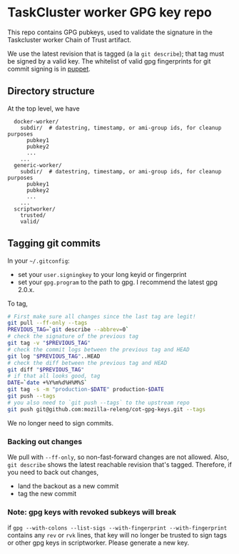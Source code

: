 # TaskCluster worker GPG key repo

This repo contains GPG pubkeys, used to validate the signature in the Taskcluster worker Chain of Trust artifact.

We use the latest revision that is tagged (a la `git describe`); that tag must be signed by a valid key.  The whitelist of valid gpg fingerprints for git commit signing is in [puppet](https://hg.mozilla.org/build/puppet/file/tip/modules/scriptworker/files/git_pubkeys).

## Directory structure

At the top level, we have

```
  docker-worker/
    subdir/  # datestring, timestamp, or ami-group ids, for cleanup purposes
      pubkey1
      pubkey2
      ...
    ...
  generic-worker/
    subdir/  # datestring, timestamp, or ami-group ids, for cleanup purposes
      pubkey1
      pubkey2
      ...
    ...
  scriptworker/
    trusted/
    valid/
```

## Tagging git commits

In your `~/.gitconfig`:
 - set your `user.signingkey` to your long keyid or fingerprint
 - set your `gpg.program` to the path to gpg.  I recommend the latest gpg 2.0.x.

To tag,

```bash
# First make sure all changes since the last tag are legit!
git pull --ff-only --tags
PREVIOUS_TAG=`git describe --abbrev=0`
# check the signature of the previous tag
git tag -v "$PREVIOUS_TAG"
# check the commit logs between the previous tag and HEAD
git log "$PREVIOUS_TAG"..HEAD
# check the diff between the previous tag and HEAD
git diff "$PREVIOUS_TAG"
# if that all looks good, tag
DATE=`date +%Y%m%d%H%M%S`
git tag -s -m "production-$DATE" production-$DATE
git push --tags
# you also need to `git push --tags` to the upstream repo
git push git@github.com:mozilla-releng/cot-gpg-keys.git --tags
```

We no longer need to sign commits.

### Backing out changes

We pull with `--ff-only`, so non-fast-forward changes are not allowed.  Also, `git describe` shows the latest reachable revision that's tagged.  Therefore, if you need to back out changes,

- land the backout as a new commit
- tag the new commit

### Note: gpg keys with revoked subkeys will break

if `gpg --with-colons --list-sigs --with-fingerprint --with-fingerprint` contains any `rev` or `rvk` lines, that key will no longer be trusted to sign tags or other gpg keys in scriptworker.  Please generate a new key.
